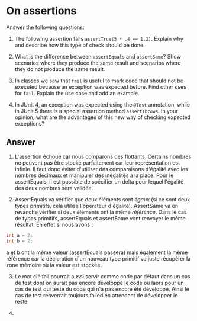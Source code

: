 # On assertions

Answer the following questions:

1. The following assertion fails `assertTrue(3 * .4 == 1.2)`. Explain why and describe how this type of check should be done.

2. What is the difference between `assertEquals` and `assertSame`? Show scenarios where they produce the same result and scenarios where they do not produce the same result.

3. In classes we saw that `fail` is useful to mark code that should not be executed because an exception was expected before. Find other uses for `fail`. Explain the use case and add an example.

4. In JUnit 4, an exception was expected using the `@Test` annotation, while in JUnit 5 there is a special assertion method `assertThrows`. In your opinion, what are the advantages of this new way of checking expected exceptions?

## Answer

1. L'assertion échoue car nous comparons des flottants. Certains nombres ne peuvent pas être stocké parfaitement car leur représentation est infinie. Il faut donc éviter d'utiliser des comparaisons d'égalité avec les nombres décimaux et manipuler des inégalités à la place. Pour le assertEquals, il est possible de spécifier un delta pour lequel l'égalité des deux nombres sera validée. 

2. AssertEquals va vérifier que deux éléments sont *égaux* (si ce sont deux types primitifs, cela utilise l'opérateur d'égalité). AssertSame va en revanche vérifier si deux éléments ont la même *référence*. Dans le cas de types primitifs, assertEquals et assertSame vont renvoyer le même résultat. En effet si nous avons :
```java
int a = 2;
int b = 2;
```
a et b ont la même valeur (assertEquals passera) mais également la même référence car la déclaration d'un nouveau type primitif va juste récupérer la zone mémoire où la valeur est stockée.  

3. Le mot clé fail pourrait aussi servir comme code par défaut dans un cas de test dont on aurait pas encore développé le code ou laors pour un cas de test qui teste du code qui n'a pas encore été développé. Ainsi le cas de test renverrait toujours failed en attendant de développer le reste.

4.

